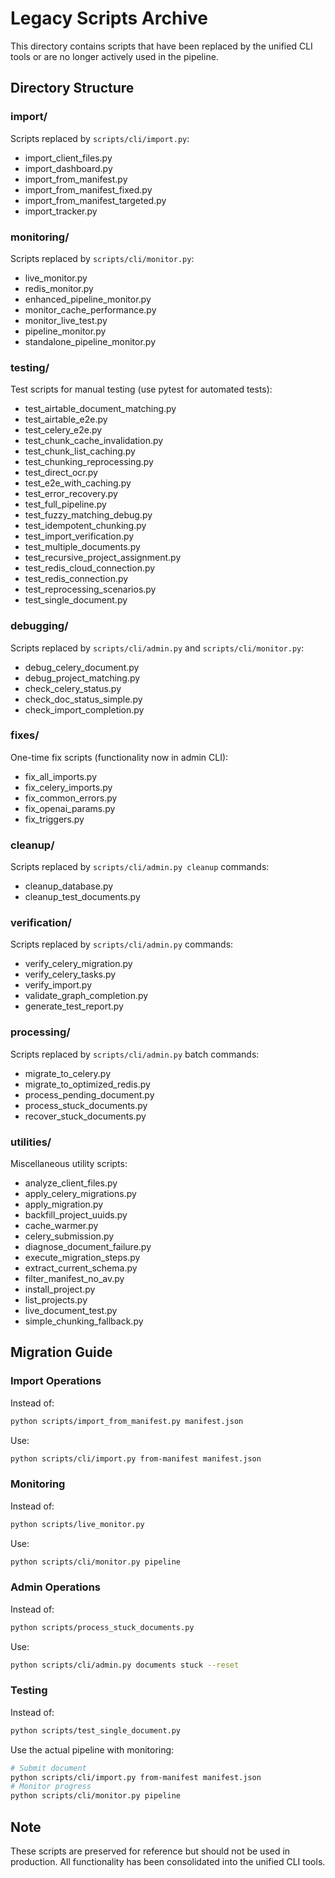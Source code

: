 # Legacy Scripts Archive

This directory contains scripts that have been replaced by the unified CLI tools or are no longer actively used in the pipeline.

## Directory Structure

### import/
Scripts replaced by `scripts/cli/import.py`:
- import_client_files.py
- import_dashboard.py
- import_from_manifest.py
- import_from_manifest_fixed.py
- import_from_manifest_targeted.py
- import_tracker.py

### monitoring/
Scripts replaced by `scripts/cli/monitor.py`:
- live_monitor.py
- redis_monitor.py
- enhanced_pipeline_monitor.py
- monitor_cache_performance.py
- monitor_live_test.py
- pipeline_monitor.py
- standalone_pipeline_monitor.py

### testing/
Test scripts for manual testing (use pytest for automated tests):
- test_airtable_document_matching.py
- test_airtable_e2e.py
- test_celery_e2e.py
- test_chunk_cache_invalidation.py
- test_chunk_list_caching.py
- test_chunking_reprocessing.py
- test_direct_ocr.py
- test_e2e_with_caching.py
- test_error_recovery.py
- test_full_pipeline.py
- test_fuzzy_matching_debug.py
- test_idempotent_chunking.py
- test_import_verification.py
- test_multiple_documents.py
- test_recursive_project_assignment.py
- test_redis_cloud_connection.py
- test_redis_connection.py
- test_reprocessing_scenarios.py
- test_single_document.py

### debugging/
Scripts replaced by `scripts/cli/admin.py` and `scripts/cli/monitor.py`:
- debug_celery_document.py
- debug_project_matching.py
- check_celery_status.py
- check_doc_status_simple.py
- check_import_completion.py

### fixes/
One-time fix scripts (functionality now in admin CLI):
- fix_all_imports.py
- fix_celery_imports.py
- fix_common_errors.py
- fix_openai_params.py
- fix_triggers.py

### cleanup/
Scripts replaced by `scripts/cli/admin.py cleanup` commands:
- cleanup_database.py
- cleanup_test_documents.py

### verification/
Scripts replaced by `scripts/cli/admin.py` commands:
- verify_celery_migration.py
- verify_celery_tasks.py
- verify_import.py
- validate_graph_completion.py
- generate_test_report.py

### processing/
Scripts replaced by `scripts/cli/admin.py` batch commands:
- migrate_to_celery.py
- migrate_to_optimized_redis.py
- process_pending_document.py
- process_stuck_documents.py
- recover_stuck_documents.py

### utilities/
Miscellaneous utility scripts:
- analyze_client_files.py
- apply_celery_migrations.py
- apply_migration.py
- backfill_project_uuids.py
- cache_warmer.py
- celery_submission.py
- diagnose_document_failure.py
- execute_migration_steps.py
- extract_current_schema.py
- filter_manifest_no_av.py
- install_project.py
- list_projects.py
- live_document_test.py
- simple_chunking_fallback.py

## Migration Guide

### Import Operations
Instead of:
```bash
python scripts/import_from_manifest.py manifest.json
```
Use:
```bash
python scripts/cli/import.py from-manifest manifest.json
```

### Monitoring
Instead of:
```bash
python scripts/live_monitor.py
```
Use:
```bash
python scripts/cli/monitor.py pipeline
```

### Admin Operations
Instead of:
```bash
python scripts/process_stuck_documents.py
```
Use:
```bash
python scripts/cli/admin.py documents stuck --reset
```

### Testing
Instead of:
```bash
python scripts/test_single_document.py
```
Use the actual pipeline with monitoring:
```bash
# Submit document
python scripts/cli/import.py from-manifest manifest.json
# Monitor progress
python scripts/cli/monitor.py pipeline
```

## Note
These scripts are preserved for reference but should not be used in production. All functionality has been consolidated into the unified CLI tools.